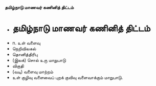**தமிழ்நாடு மாணவர் கணினித் திட்டம்**
- # தமிழ்நாடு மாணவர் கணினித் திட்டம்
- n. உள் வளைவு
- நெறிவிலகல்
- தொனித்திரிபு
- (இலக்) சொல் உரு மாறுபாடு
- விகுதி
- (வடி) வளைவு மாற்றம்
- உள் குழிவு வளைவைப் புறக் குவிவு வளைவாக்கும் மாறுபாடு.

